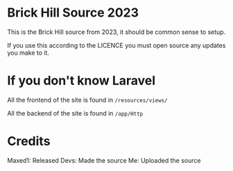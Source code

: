 # Brick Hill Source 2023
This is the Brick Hill source from 2023, it should be common sense to setup. 

If you use this according to the LICENCE you must open source any updates you make to it.

# If you don't know Laravel

All the frontend of the site is found in ```/resources/views/```

All the backend of the site is found in ```/app/Http```

# Credits
Maxed1: Released
Devs: Made the source
Me: Uploaded the source
